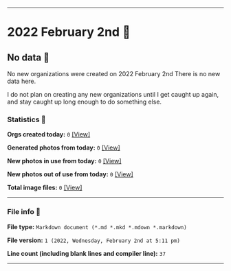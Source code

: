
***

# 2022 February 2nd 📅

## No data 🚫

No new organizations were created on 2022 February 2nd There is no new data here.

I do not plan on creating any new organizations until I get caught up again, and stay caught up long enough to do something else.

<!-- I will (hopefully) be creating new organizations at some point later this month. At the moment, I have become overloaded, and need to take a break. The list keeps growing faster than I can catch up on it, and it would have taken 3+ more consecutive days of work, which I can't do right now. !-->

### Statistics 📝

**Orgs created today:** `0` [[View]](/NewOrgs/2022/02_February/README.md#february-2nd-2022)

**Generated photos from today:** `0` [[View]](/OrganizationGraphics/ByDate/2022/02_February/02/Generated/)

**New photos in use from today:** `0` [[View]](/OrganizationGraphics/ByDate/2022/02_February/02/Used/)

**New photos out of use from today:** `0` [[View]](/OrganizationGraphics/ByDate/2022/02_February/02/Unused/)

**Total image files:** `0` [[View]](/OrganizationGraphics/ByDate/2022_February/02/)

***

### File info 📜

**File type:** `Markdown document (*.md *.mkd *.mdown *.markdown)`

**File version:** `1 (2022, Wednesday, February 2nd at 5:11 pm)`

**Line count (including blank lines and compiler line):** `37`

***
